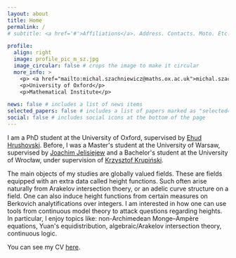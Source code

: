 ```yaml
---
layout: about
title: Home
permalink: /
# subtitle: <a href='#'>Affiliations</a>. Address. Contacts. Moto. Etc.

profile:
  align: right
  image: profile_pic_m_sz.jpg
  image_circular: false # crops the image to make it circular
  more_info: >
    <p> <a href="mailto:michal.szachniewicz@maths.ox.ac.uk">michal.szachniewicz@maths.ox.ac.uk</a> </p>
    <p>University of Oxford</p>
    <p>Mathematical Institute</p>

news: false # includes a list of news items
selected_papers: false # includes a list of papers marked as "selected={true}"
social: false # includes social icons at the bottom of the page
---
```


I am a PhD student at the University of Oxford, supervised by [Ehud Hrushovski](https://www.maths.ox.ac.uk/people/ehud.hrushovski). Before, I was a Master's student at the University of Warsaw, supervised by [Joachim Jelisiejew](https://www.mimuw.edu.pl/~jjelisiejew/) and a Bachelor's student at the University of Wrocław, under supervision of [Krzysztof Krupiński](https://www.math.uni.wroc.pl/~kkrup/).

<!-- I am interested in interactions between Model Theory, Algebraic Geometry and Number Theory.  -->
The main objects of my studies are globally valued fields. These are fields equipped with an extra data called height functions. Such often arise naturally from Arakelov intersection thoery, or an adelic curve structure on a field. One can also induce height functions from certain measures on Berkovich analytifications over integers. I am interested in how one can use tools from continuous model theory to attack questions regarding heights. In particular, I enjoy topics like: non-Archimedean Monge–Ampère equations, Yuan's equidistribution, algebraic/Arakelov intersection theory, continuous logic.

You can see my CV [here](/assets/pdf/CV_M_Sz_October_2024.pdf).